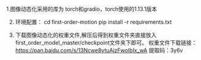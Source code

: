 1.图像动态化采用的库为 torch和gradio，torch使用的1.13.1版本

2. 环境配置：
cd first-order-motion
pip install -r requirements.txt

3. 下载图像动态化的权重文件,解压后得到权重文件夹直接放入first_order_model_master/checkpoint文件夹下即可。
权重文件下载链接：https://pan.baidu.com/s/13Ncwe8ytuAjzFwoIbIx_wA  提取码：3y6v


